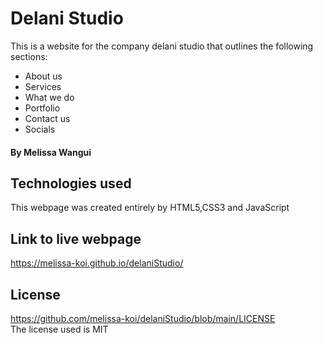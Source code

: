 # Delani Studio

This is a website for the company delani studio that outlines the following sections:

* About us
* Services
* What we do
* Portfolio
* Contact us
* Socials

#### By Melissa Wangui 
## Technologies used
This webpage was created entirely by HTML5,CSS3 and JavaScript
## Link to live webpage
<https://melissa-koi.github.io/delaniStudio/>
## License
<https://github.com/melissa-koi/delaniStudio/blob/main/LICENSE><br>
The license used is MIT
